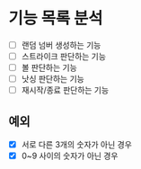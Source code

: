 # 기능 목록 분석

- [ ] 랜덤 넘버 생성하는 기능
- [ ] 스트라이크 판단하는 기능
- [ ] 볼 판단하는 기능
- [ ] 낫싱 판단하는 기능
- [ ] 재시작/종료 판단하는 기능

## 예외

- [x] 서로 다른 3개의 숫자가 아닌 경우
- [x] 0~9 사이의 숫자가 아닌 경우